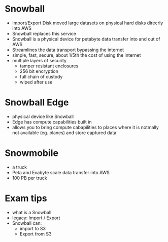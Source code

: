 # Snowball
- Import/Export Disk moved large datasets on physical hard disks direcrly into AWS
- Snowball replaces this service
- Snowball is a physical device for petabyte data transfer into and out of AWS
- Streamlines the data transport bypassing the internet
- simple, fast, secure, about 1/5th the cost of using the internet
- multiple layers of security
  - tamper resistant enclosures
  - 256 bit encryption
  - full chain of custody
  - wiped after use


# Snowball Edge
- physical device like Snowball
- Edge has compute capabilities built in
- allows you to bring compute cabapilities to places where it is notmally not available (eg. planes) and store captured data


# Snowmobile
- a truck
- Peta and Exabyte scale data transfer into AWS
- 100 PB per truck


# Exam tips
- what is a Snowball
- legacy: Import / Export
- Snowball can:
  - import to S3
  - Export from S3
